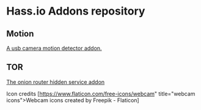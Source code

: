 # Hass.io Addons repository

## Motion 
[A usb camera motion detector addon.](./motion)

## TOR  
[The onion router hidden service addon](./tor)

Icon credits [https://www.flaticon.com/free-icons/webcam" title="webcam icons">Webcam icons created by Freepik - Flaticon]
